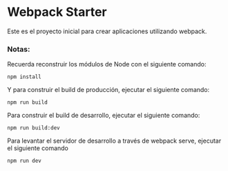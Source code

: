 # Webpack Starter

Este es el proyecto inicial para crear aplicaciones utilizando webpack.

### Notas:
Recuerda reconstruir los módulos de Node con el siguiente comando:

```
npm install
```

Y para construir el build de producción, ejecutar el siguiente comando:

```
npm run build
```

Para construir el build de desarrollo, ejecutar el siguiente comando:

```
npm run build:dev
```

Para levantar el servidor de desarrollo a través de webpack serve, ejecutar el siguiente comando

```
npm run dev
```
